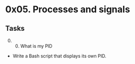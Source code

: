 # 0x05. Processes and signals
## Tasks

0. 0. What is my PID
- Write a Bash script that displays its own PID.
